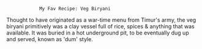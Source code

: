                 My Fav Recipe: Veg Biryani 

Thought to have originated as a war-time menu from Timur's army, the veg biryani primitively was a clay vessel full of rice, spices & anything that was available. It was buried in a hot underground pit, to be eventually dug up and served, known as 'dum' style.
